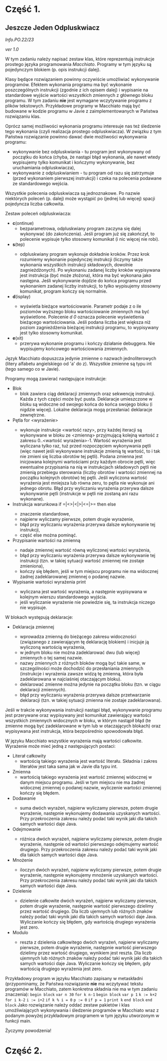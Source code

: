 # Część 1.

## Jeszcze Jeden Odpluskwiacz

*Info.PO.22/23*

*ver 1.0*

W tym zadaniu należy napisać zestaw klas, które reprezentują instrukcje prostego języka programowania *Macchiato*. Programy w tym języku są pojedynczym blokiem (p. opis instrukcji dalej).

Klasy będące rozwiązaniem powinny oczywiście umożliwiać wykonywanie programów. Efektem wykonania programu ma być wykonanie poszczególnych instrukcji (zgodnie z ich opisem dalej) i wypisanie na standardowe wyjście wartości wszystkich zmiennych z głównego bloku programu. W tym zadaniu **nie** jest wymagane wczytywanie programu z plików tekstowych. Przykładowe programy w Macchiato mają być budowane w kodzie programu w Javie z zaimplementowanych w Państwa rozwiązaniu klas.

Oprócz samej możliwości wykonania programu interesuje nas też śledzenie tego wykonania (czyli realizacja prostego odpluskwiacza). W związku z tym Państwa rozwiązanie powinno dawać dwie możliwości wykonywania programu:
- wykonywanie bez odpluskwiania - tu program jest wykonywany od początku do końca (chyba, że nastąpi błąd wykonania, ale nawet wtedy wypisujemy tylko komunikat i kończymy wykonywanie, bez uruchamiania odpluskwiacza),
- wykonywanie z odpluskwianiem - tu program od razu się zatrzymuje (przed wykonaniem pierwszej instrukcji) i czeka na polecenia podawane ze standardowego wejścia.

Wszystkie polecenia odpluskwiacza są jednoznakowe. Po nazwie niektórych poleceń (p. dalej) może wystąpić po (jednej lub więcej) spacji pojedyncza liczba całkowita.

Zestaw poleceń odpluskwiacza:
- **c**(ontinue)
  - bezparametrowa, odpluskwiany program zaczyna się dalej wykonywać (do zakończenia). Jeśli program już się zakończył, to polecenie wypisuje tylko stosowny komunikat (i nic więcej nie robi).
- **s**(tep) <liczba>
  - odpluskwiany program wykonuje dokładnie <liczba> kroków. Przez krok rozumiemy wykonanie pojedynczej instrukcji (liczymy także wykonania wszystkich instrukcji składowych, dowolnie zagnieżdżonych). Po wykonaniu zadanej liczby kroków wypisywana jest instrukcja (być może złożona), która ma być wykonana jako następna. Jeśli wykonywanie dojdzie do końca programu przed wykonaniem zadanej liczby instrukcji, to tylko wypisujemy stosowny komunikat, program kończy się normalnie.
- **d**(isplay) <liczba>
  - wyświetla bieżące wartościowanie. Parametr podaje z o ile poziomów wyższego bloku wartościowanie zmiennych ma być wyświetlone. Polecenie *d 0* oznacza polecenie wyświetlenia bieżącego wartościowania. Jeśli podana liczba jest większa niż poziom zagnieżdżenia bieżącej instrukcji programu, to wypisywany jest tylko stosowny komunikat.
- **e**(xit)
  - przerywa wykonanie programu i kończy działanie debuggera. Nie wypisujemy końcowego wartościowania zmiennych.

Język Macchiato dopuszcza jedynie zmienne o nazwach jednoliterowych (litery alfabetu angielskiego od 'a' do z). Wszystkie zmienne są typu int (tego samego co w Javie).

Programy mogą zawierać następujące instrukcje:
- Blok
  - blok zawiera ciąg deklaracji zmiennych oraz sekwencję instrukcji. Każda z tych części może być pusta. Deklaracje umieszczone w bloku są widoczne od swojego końca do końca swojego bloku (i nigdzie więcej). Lokalne deklaracja mogą przesłaniać deklaracje zewnętrzne.
- Pętla for <zmienna> <wyrażenie> <instrukcje>
  - wykonuje instrukcje <wartość razy>, przy każdej iteracji <instrukcje> są wykonywane w bloku ze <zmienną> przyjmującą kolejną wartość z zakresu 0..<wartość wyrażenia>-1. Wartość wyrażenia jest wyliczana tylko raz, tuż przed rozpoczęciem wykonywania pętli (więc nawet jeśli wykonywane instrukcje zmienią tę wartość, to i tak nie zmieni się liczba obrotów tej pętli). Podana zmienna jest inicjowana kolejnymi wartościami przy każdym obrocie pętli, więc ewentualne przypisania na nią w instrukcjach składowych pętli nie zmienią przebiegu sterowania (liczby obrotów i wartości zmiennej na początku kolejnych obrotów) tej pętli. Jeśli wyliczona wartość wyrażenia jest mniejsza lub równa zeru, to pętla nie wykonuje ani jednego obrotu. Błąd przy wyliczaniu wyrażenia przerywa dalsze wykonywanie pętli (instrukcje w pętli nie zostaną ani razu wykonane).
- Instrukcja warunkowa if <wyr1> =|<>|<|>|<=|>= <wyr2> then <instrukcje> else <instrukcje>
  - znaczenie standardowe,
  - najpierw wyliczamy pierwsze, potem drugie wyrażenie,
  - błąd przy wyliczaniu wyrażenia przerywa dalsze wykonywanie tej instrukcji,
  - część else <instrukcje> można pominąć.
- Przypisanie wartości na zmienną <nazwa> <wyr>
  - nadaje zmiennej wartość równą wyliczonej wartości wyrażenia,
  - błąd przy wyliczaniu wyrażenia przerywa dalsze wykonywanie tej instrukcji (tzn. w takiej sytuacji wartość zmiennej nie zostaje zmieniona),
  - kończy się błędem, jeśli w tym miejscu programu nie ma widocznej żadnej zadeklarowanej zmiennej o podanej nazwie.
- Wypisanie wartości wyrażenia print <wyr>
  - wyliczana jest wartość wyrażenia, a następnie wypisywana w kolejnym wierszu standardowego wyjścia.
  - jeśli wyliczanie wyrażenie nie powiedzie się, ta instrukcja niczego nie wypisuje.

W blokach występują deklaracje:
- Deklaracja zmiennej <nazwa> <wyr>
  - wprowadza zmienną do bieżącego zakresu widoczności (związanego z zawierającym tę deklarację blokiem) i inicjuje ją wyliczoną wartością wyrażenia,
  - w jednym bloku nie można zadeklarować dwu (lub więcej) zmiennych o tej samej nazwie.
  - nazwy zmiennych z różnych bloków mogą być takie same, w szczególności może dochodzić do przesłaniania zmiennych (instrukcje i wyrażenia zawsze widzą tę zmienną, która była zadeklarowana w najciaśniej otaczającym bloku).
  - deklarować zmienne można jedynie na początku bloku (tzn. w ciągu deklaracji zmiennych).
  - błąd przy wyliczaniu wyrażenia przerywa dalsze przetwarzanie deklaracji (tzn. w takiej sytuacji zmienna nie zostaje zadeklarowana).

Jeśli w trakcie wykonywania instrukcji nastąpi błąd, wykonywanie programu jest przerywane oraz
wypisywany jest komunikat zawierający wartości wszystkich zmiennych widocznych w bloku, w którym
nastąpił błąd (te zmienne mogą być zadeklarowane w tym lub w otaczających blokach) oraz wypisywana
jest instrukcja, która bezpośrednio spowodowała błąd.

W języku Macchiato wszystkie wyrażenia mają wartości całkowite. Wyrażenie może mieć jedną z
następujących postaci:
- Literał całkowity
  - wartością takiego wyrażenia jest wartość literału. Składnia i zakres literałów jest taka sama jak w Javie dla typu int.
- Zmienna
  - wartością takiego wyrażenia jest wartość zmiennej widocznej w danym miejscu programu. Jeśli w tym miejscu nie ma żadnej widocznej zmiennej o podanej nazwie, wyliczenie wartości zmiennej kończy się błędem.
- Dodawanie <wyr1> <wyr2>
  - suma dwóch wyrażeń, najpierw wyliczamy pierwsze, potem drugie wyrażenie, następnie wykonujemy dodawania uzyskanych wartości. Przy przekroczenia zakresu należy podać taki wynik jaki dla takich samych wartości daje Java.
- Odejmowanie <wyr1> <wyr2>
  - różnica dwóch wyrażeń, najpierw wyliczamy pierwsze, potem drugie wyrażenie, następnie od wartości pierwszego odejmujemy wartość drugiego. Przy przekroczenia zakresu należy podać taki wynik jaki dla takich samych wartości daje Java.
- Mnożenie <wyr1> <wyr2>
  - iloczyn dwóch wyrażeń, najpierw wyliczamy pierwsze, potem drugie wyrażenie, następnie wykonujemy mnożenie uzyskanych wartości. Przy przekroczenia zakresu należy podać taki wynik jaki dla takich samych wartości daje Java.
- Dzielenie <wyr1> <wyr2>
  - dzielenie całkowite dwóch wyrażeń, najpierw wyliczamy pierwsze, potem drugie wyrażenie, następnie wartość pierwszego dzielimy przez wartość drugiego. Dla liczb ujemnych lub różnych znaków należy podać taki wynik jaki dla takich samych wartości daje Java. Wyliczanie kończy się błędem, gdy wartością drugiego wyrażenia jest zero.
- Modulo <wyr1> <wyr2>
  - reszta z dzielenia całkowitego dwóch wyrażeń, najpierw wyliczamy pierwsze, potem drugie wyrażenie, następnie wartość pierwszego dzielimy przez wartość drugiego, wynikiem jest reszta. Dla liczb ujemnych lub różnych znaków należy podać taki wynik jaki dla takich samych wartości daje Java. Wyliczanie kończy się błędem, gdy wartością drugiego wyrażenia jest zero.

Przykładowy program w języku Macchiato zapisany w metaskładni (przypominamy, że Państwa rozwiązanie **nie** ma wczytywać tekstu programów w Macchiato, zatem konkretna składnia nie ma w tym zadaniu znaczenia):
`begin block`
  `var n 30`
  `for k n-1`
    `begin block`
      `var p 1`
      `k := k+2`
      `for i k-2`
        `i := i+2`
        `if k % i = 0`
          `p := 0`
      `if p = 1`
        `print k`
    `end block`
`end block`
Jako rozwiązanie należy oddać zestaw pakietów i klas umożliwiających wykonywania i śledzenie programów w Macchiato wraz z podanym powyżej przykładowym programem w tym języku utworzonym w funkcji main.

Życzymy powodzenia!

# Część 2.

